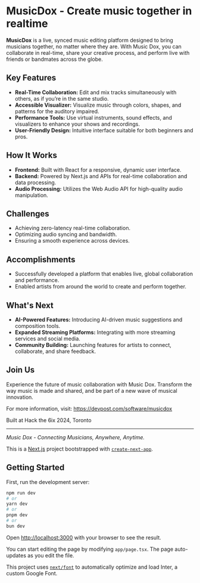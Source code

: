 # MusicDox - Create music together in realtime

**MusicDox** is a live, synced music editing platform designed to bring musicians together, no matter where they are. With Music Dox, you can collaborate in real-time, share your creative process, and perform live with friends or bandmates across the globe.

## Key Features

- **Real-Time Collaboration:** Edit and mix tracks simultaneously with others, as if you’re in the same studio.
- **Accessible Visualizer:** Visualize music through colors, shapes, and patterns for the auditory impaired.
- **Performance Tools:** Use virtual instruments, sound effects, and visualizers to enhance your shows and recordings.
- **User-Friendly Design:** Intuitive interface suitable for both beginners and pros.

## How It Works

- **Frontend:** Built with React for a responsive, dynamic user interface.
- **Backend:** Powered by Next.js and APIs for real-time collaboration and data processing.
- **Audio Processing:** Utilizes the Web Audio API for high-quality audio manipulation.

## Challenges

- Achieving zero-latency real-time collaboration.
- Optimizing audio syncing and bandwidth.
- Ensuring a smooth experience across devices.

## Accomplishments

- Successfully developed a platform that enables live, global collaboration and performance.
- Enabled artists from around the world to create and perform together.

## What's Next

- **AI-Powered Features:** Introducing AI-driven music suggestions and composition tools.
- **Expanded Streaming Platforms:** Integrating with more streaming services and social media.
- **Community Building:** Launching features for artists to connect, collaborate, and share feedback.

## Join Us

Experience the future of music collaboration with Music Dox. Transform the way music is made and shared, and be part of a new wave of musical innovation.

For more information, visit:
<https://devpost.com/software/musicdox>

Built at Hack the 6ix 2024, Toronto

---

*Music Dox - Connecting Musicians, Anywhere, Anytime.*

This is a [Next.js](https://nextjs.org/) project bootstrapped with [`create-next-app`](https://github.com/vercel/next.js/tree/canary/packages/create-next-app).

## Getting Started

First, run the development server:

```bash
npm run dev
# or
yarn dev
# or
pnpm dev
# or
bun dev
```

Open [http://localhost:3000](http://localhost:3000) with your browser to see the result.

You can start editing the page by modifying `app/page.tsx`. The page auto-updates as you edit the file.

This project uses [`next/font`](https://nextjs.org/docs/basic-features/font-optimization) to automatically optimize and load Inter, a custom Google Font.
